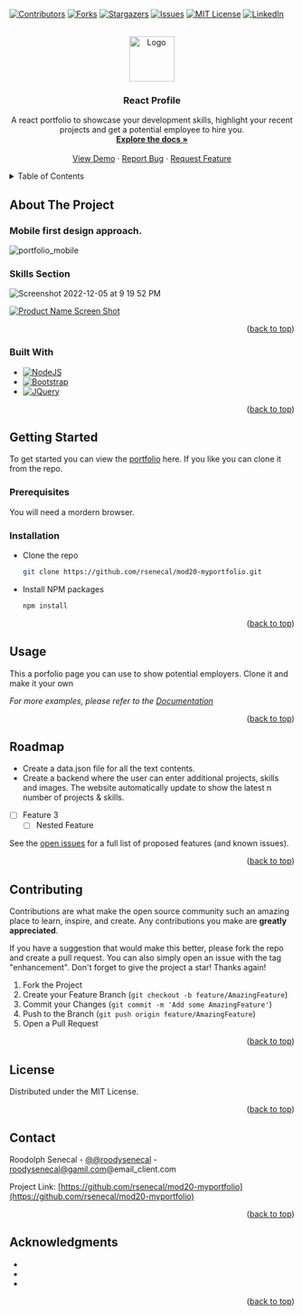<!-- Improved compatibility of back to top link: See: https://github.com/othneildrew/Best-README-Template/pull/73 -->
<!-- REPLACE  "mod20-myportfolio" with the name of the project on github
		REPLACE: "React Profile" with the literal name of the project
		REPLACE  "A react portfolio to showcase your development skills, highlight your recent projects and get a potential employee to hire you." with a brief description of your project --> 

<a name="readme-top"></a>
[![Contributors][contributors-shield]][contributors-url]
[![Forks][forks-shield]][forks-url]
[![Stargazers][stars-shield]][stars-url]
[![Issues][issues-shield]][issues-url]
[![MIT License][license-shield]][license-url]
[![LinkedIn][linkedin-shield]][linkedin-url]



<!-- PROJECT LOGO -->
<br />
<div align="center">
  <a href="https://github.com/rsenecal/mod20-myportfolio">
    <img src="https://user-images.githubusercontent.com/50510/205808393-6486cc99-6a46-49d6-b286-726a4fdaae82.png" alt="Logo" width="80" height="80">
  </a>



<!-- Project Name -->
<h3 align="center">React Profile</h3>

  <p align="center">
    A react portfolio to showcase your development skills, highlight your recent projects and get a potential employee to hire you.
    <br />
    <a href="https://github.com/rsenecal/mod20-myportfolio"><strong>Explore the docs »</strong></a>
    <br />
    <br />
    <a href="https://github.com/rsenecal/mod20-myportfolio">View Demo</a>
    ·
    <a href="https://github.com/rsenecal/mod20-myportfolio/issues">Report Bug</a>
    ·
    <a href="https://github.com/rsenecal/mod20-myportfolio/issues">Request Feature</a>
  </p>
</div>



<!-- TABLE OF CONTENTS -->
<details>
  <summary>Table of Contents</summary>
  <ol>
    <li>
      <a href="#about-the-project">About The Project</a>
      <ul>
        <li><a href="#built-with">Built With</a></li>
      </ul>
    </li>
    <li>
      <a href="#getting-started">Getting Started</a>
      <ul>
        <li><a href="#prerequisites">Prerequisites</a></li>
        <li><a href="#installation">Installation</a></li>
      </ul>
    </li>
    <li><a href="#usage">Usage</a></li>
    <li><a href="#roadmap">Roadmap</a></li>
    <li><a href="#contributing">Contributing</a></li>
    <li><a href="#license">License</a></li>
    <li><a href="#contact">Contact</a></li>
    <li><a href="#acknowledgments">Acknowledgments</a></li>
  </ol>
</details>



<!-- ABOUT THE PROJECT -->
## About The Project
### Mobile first design approach.
![portfolio_mobile](https://user-images.githubusercontent.com/50510/205808846-862a7faf-d147-411d-ae4a-4ee31935ddae.png)

### Skills Section



![Screenshot 2022-12-05 at 9 19 52 PM](https://user-images.githubusercontent.com/50510/205808954-c4d618ed-f96f-4105-b87f-8a6bce95703b.png)

[![Product Name Screen Shot][product-screenshot]](https://example.com)


<p align="right">(<a href="#readme-top">back to top</a>)</p>



### Built With

* [![NodeJS][Node.js]][Node-url]
* [![Bootstrap][Bootstrap.com]][Bootstrap-url]
* [![JQuery][JQuery.com]][JQuery-url]

<p align="right">(<a href="#readme-top">back to top</a>)</p>



<!-- GETTING STARTED -->
## Getting Started

To get started you can view the [portfolio](https://rsenecal.github.io/mod20-myportfolio/) here. If you like you can clone it from the repo.

### Prerequisites

You will need a mordern browser. 

### Installation
- Clone the repo
   ```sh
   git clone https://github.com/rsenecal/mod20-myportfolio.git
   ```
- Install NPM packages
   ```sh
   npm install
   ```


<p align="right">(<a href="#readme-top">back to top</a>)</p>

<!-- USAGE EXAMPLES -->
## Usage

This a porfolio page you can use to show potential employers. Clone it and make it your own

_For more examples, please refer to the [Documentation](https://github.com/rsenecal/mod20-myportfolio/wiki)_

<p align="right">(<a href="#readme-top">back to top</a>)</p>



<!-- ROADMAP -->
## Roadmap

- Create a data.json file for all the text contents.
- Create a backend where the user can enter additional projects, skills and images. The website automatically update to show the latest n number of projects & skills.
- [ ] Feature 3
    - [ ] Nested Feature

See the [open issues](https://github.com/rsenecal/mod20-myportfolio/issues) for a full list of proposed features (and known issues).

<p align="right">(<a href="#readme-top">back to top</a>)</p>



<!-- CONTRIBUTING -->
## Contributing

Contributions are what make the open source community such an amazing place to learn, inspire, and create. Any contributions you make are **greatly appreciated**.

If you have a suggestion that would make this better, please fork the repo and create a pull request. You can also simply open an issue with the tag "enhancement".
Don't forget to give the project a star! Thanks again!

1. Fork the Project
2. Create your Feature Branch (`git checkout -b feature/AmazingFeature`)
3. Commit your Changes (`git commit -m 'Add some AmazingFeature'`)
4. Push to the Branch (`git push origin feature/AmazingFeature`)
5. Open a Pull Request

<p align="right">(<a href="#readme-top">back to top</a>)</p>



<!-- LICENSE -->
## License

Distributed under the MIT License. 

<p align="right">(<a href="#readme-top">back to top</a>)</p>



<!-- CONTACT -->
## Contact

Roodolph Senecal - [@@roodysenecal](https://twitter.com/@roodysenecal) - roodysenecal@gamil.com@email_client.com

Project Link: [https://github.com/rsenecal/mod20-myportfolio](https://github.com/rsenecal/mod20-myportfolio)

<p align="right">(<a href="#readme-top">back to top</a>)</p>



<!-- ACKNOWLEDGMENTS -->
## Acknowledgments

* []()
* []()
* []()

<p align="right">(<a href="#readme-top">back to top</a>)</p>



<!-- MARKDOWN LINKS & IMAGES -->
<!-- https://www.markdownguide.org/basic-syntax/#reference-style-links -->
[contributors-shield]: https://img.shields.io/github/contributors/rsenecal/mod20-myportfolio.svg?style=for-the-badge
[contributors-url]: https://github.com/rsenecal/mod20-myportfolio/graphs/contributors
[forks-shield]: https://img.shields.io/github/forks/rsenecal/mod20-myportfolio.svg?style=for-the-badge
[forks-url]: https://github.com/rsenecal/mod20-myportfolio/network/members
[stars-shield]: https://img.shields.io/github/stars/rsenecal/mod20-myportfolio.svg?style=for-the-badge
[stars-url]: https://github.com/rsenecal/mod20-myportfolio/stargazers
[issues-shield]: https://img.shields.io/github/issues/rsenecal/mod20-myportfolio.svg?style=for-the-badge
[issues-url]: https://github.com/rsenecal/mod20-myportfolio/issues
[license-shield]: https://img.shields.io/github/license/rsenecal/mod20-myportfolio.svg?style=for-the-badge
[license-url]: https://github.com/rsenecal/mod20-myportfolio/blob/master/LICENSE.txt
[linkedin-shield]: https://img.shields.io/badge/-LinkedIn-black.svg?style=for-the-badge&logo=linkedin&colorB=555
[linkedin-url]: https://linkedin.com/in/linkedin_username
[product-screenshot]: images/screenshot.png
[Next.js]: https://img.shields.io/badge/next.js-000000?style=for-the-badge&logo=nextdotjs&logoColor=white
[Next-url]: https://nextjs.org/
[Node.js]: https://img.shields.io/badge/NodeJS-NodeJS-green
[Node-url]: https://https://nodejs.org/
[React.js]: https://img.shields.io/badge/React-20232A?style=for-the-badge&logo=react&logoColor=61DAFB
[React-url]: https://reactjs.org/
[Vue.js]: https://img.shields.io/badge/Vue.js-35495E?style=for-the-badge&logo=vuedotjs&logoColor=4FC08D
[Vue-url]: https://vuejs.org/
[Angular.io]: https://img.shields.io/badge/Angular-DD0031?style=for-the-badge&logo=angular&logoColor=white
[Angular-url]: https://angular.io/
[Svelte.dev]: https://img.shields.io/badge/Svelte-4A4A55?style=for-the-badge&logo=svelte&logoColor=FF3E00
[Svelte-url]: https://svelte.dev/
[Laravel.com]: https://img.shields.io/badge/Laravel-FF2D20?style=for-the-badge&logo=laravel&logoColor=white
[Laravel-url]: https://laravel.com
[Bootstrap.com]: https://img.shields.io/badge/Bootstrap-563D7C?style=for-the-badge&logo=bootstrap&logoColor=white
[Bootstrap-url]: https://getbootstrap.com
[JQuery.com]: https://img.shields.io/badge/jQuery-0769AD?style=for-the-badge&logo=jquery&logoColor=white
[JQuery-url]: https://jquery.com 
